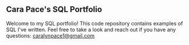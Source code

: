 ## Cara Pace's SQL Portfolio

Welcome to my SQL portfolio! This code repository contains examples of SQL I've written. Feel free to take a look and reach out if you have any questions: caralynpace1@gmail.com
